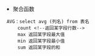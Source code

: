 - 聚合函数
```mysql
 AVG：select avg (列名) from 表名
	 count <!--返回某字段行数-->
	 max 返回某字段最大值
	 min 返回某字段最小值
	 sum 返回某字段的和
```